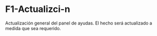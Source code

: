 # F1-Actualizci-n
Actualización general del panel de ayudas.
El hecho será actualizado a medida que sea requerido.
